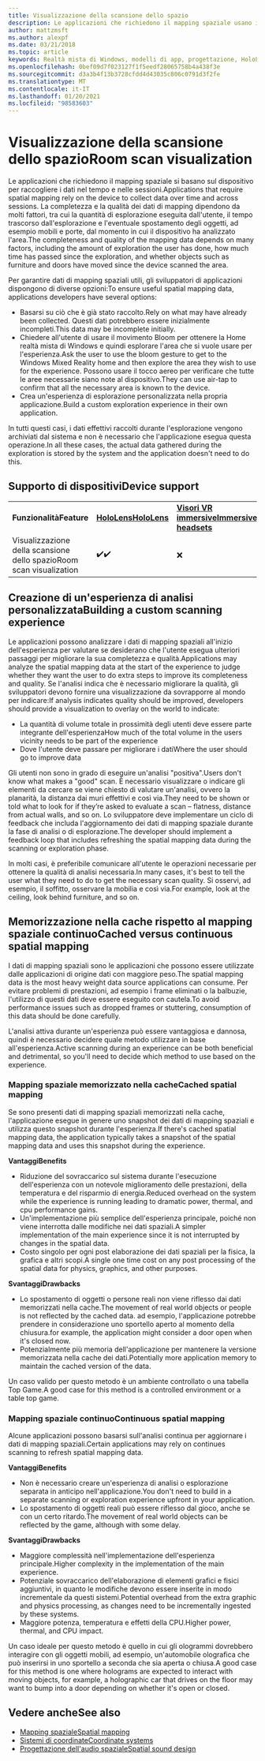 ```yaml
---
title: Visualizzazione della scansione dello spazio
description: Le applicazioni che richiedono il mapping spaziale usano il dispositivo per raccogliere i dati nel tempo e nelle sessioni.
author: mattzmsft
ms.author: alexpf
ms.date: 03/21/2018
ms.topic: article
keywords: Realtà mista di Windows, modelli di app, progettazione, HoloLens, analisi chat room, mapping spaziale, mesh, auricolare realtà mista, cuffia a realtà mista di Windows, auricolare realtà virtuale, HoloLens
ms.openlocfilehash: 0bef09d7f023127f1f5eedf28065758b4a438f3e
ms.sourcegitcommit: d3a3b4f13b3728cfdd4d43035c806c0791d3f2fe
ms.translationtype: MT
ms.contentlocale: it-IT
ms.lasthandoff: 01/20/2021
ms.locfileid: "98583603"
---
```

# <a name="room-scan-visualization"></a><span data-ttu-id="e7a59-104">Visualizzazione della scansione dello spazio</span><span class="sxs-lookup"><span data-stu-id="e7a59-104">Room scan visualization</span></span>

<span data-ttu-id="e7a59-105">Le applicazioni che richiedono il mapping spaziale si basano sul dispositivo per raccogliere i dati nel tempo e nelle sessioni.</span><span class="sxs-lookup"><span data-stu-id="e7a59-105">Applications that require spatial mapping rely on the device to collect data over time and across sessions.</span></span> <span data-ttu-id="e7a59-106">La completezza e la qualità dei dati di mapping dipendono da molti fattori, tra cui la quantità di esplorazione eseguita dall'utente, il tempo trascorso dall'esplorazione e l'eventuale spostamento degli oggetti, ad esempio mobili e porte, dal momento in cui il dispositivo ha analizzato l'area.</span><span class="sxs-lookup"><span data-stu-id="e7a59-106">The completeness and quality of the mapping data depends on many factors, including the amount of exploration the user has done, how much time has passed since the exploration, and whether objects such as furniture and doors have moved since the device scanned the area.</span></span>

<span data-ttu-id="e7a59-107">Per garantire dati di mapping spaziali utili, gli sviluppatori di applicazioni dispongono di diverse opzioni:</span><span class="sxs-lookup"><span data-stu-id="e7a59-107">To ensure useful spatial mapping data, applications developers have several options:</span></span>
* <span data-ttu-id="e7a59-108">Basarsi su ciò che è già stato raccolto.</span><span class="sxs-lookup"><span data-stu-id="e7a59-108">Rely on what may have already been collected.</span></span> <span data-ttu-id="e7a59-109">Questi dati potrebbero essere inizialmente incompleti.</span><span class="sxs-lookup"><span data-stu-id="e7a59-109">This data may be incomplete initially.</span></span>
* <span data-ttu-id="e7a59-110">Chiedere all'utente di usare il movimento Bloom per ottenere la Home realtà mista di Windows e quindi esplorare l'area che si vuole usare per l'esperienza.</span><span class="sxs-lookup"><span data-stu-id="e7a59-110">Ask the user to use the bloom gesture to get to the Windows Mixed Reality home and then explore the area they wish to use for the experience.</span></span> <span data-ttu-id="e7a59-111">Possono usare il tocco aereo per verificare che tutte le aree necessarie siano note al dispositivo.</span><span class="sxs-lookup"><span data-stu-id="e7a59-111">They can use air-tap to confirm that all the necessary area is known to the device.</span></span>
* <span data-ttu-id="e7a59-112">Crea un'esperienza di esplorazione personalizzata nella propria applicazione.</span><span class="sxs-lookup"><span data-stu-id="e7a59-112">Build a custom exploration experience in their own application.</span></span>

<span data-ttu-id="e7a59-113">In tutti questi casi, i dati effettivi raccolti durante l'esplorazione vengono archiviati dal sistema e non è necessario che l'applicazione esegua questa operazione.</span><span class="sxs-lookup"><span data-stu-id="e7a59-113">In all these cases, the actual data gathered during the exploration is stored by the system and the application doesn't need to do this.</span></span>

## <a name="device-support"></a><span data-ttu-id="e7a59-114">Supporto di dispositivi</span><span class="sxs-lookup"><span data-stu-id="e7a59-114">Device support</span></span>

<table>
    <colgroup>
    <col width="33%" />
    <col width="33%" />
    <col width="33%" />
    </colgroup>
    <tr>
        <td><span data-ttu-id="e7a59-115"><strong>Funzionalità</strong></span><span class="sxs-lookup"><span data-stu-id="e7a59-115"><strong>Feature</strong></span></span></td>
        <td><span data-ttu-id="e7a59-116"><a href="/hololens/hololens1-hardware"><strong>HoloLens</strong></a></span><span class="sxs-lookup"><span data-stu-id="e7a59-116"><a href="/hololens/hololens1-hardware"><strong>HoloLens</strong></a></span></span></td>
        <td><span data-ttu-id="e7a59-117"><a href="../discover/immersive-headset-hardware-details.md"><strong>Visori VR immersive</strong></a></span><span class="sxs-lookup"><span data-stu-id="e7a59-117"><a href="../discover/immersive-headset-hardware-details.md"><strong>Immersive headsets</strong></a></span></span></td>
    </tr>
     <tr>
        <td><span data-ttu-id="e7a59-118">Visualizzazione della scansione dello spazio</span><span class="sxs-lookup"><span data-stu-id="e7a59-118">Room scan visualization</span></span></td>
        <td><span data-ttu-id="e7a59-119">✔️</span><span class="sxs-lookup"><span data-stu-id="e7a59-119">✔️</span></span></td>
        <td>❌</td>
    </tr>
</table>



## <a name="building-a-custom-scanning-experience"></a><span data-ttu-id="e7a59-120">Creazione di un'esperienza di analisi personalizzata</span><span class="sxs-lookup"><span data-stu-id="e7a59-120">Building a custom scanning experience</span></span>

<span data-ttu-id="e7a59-121">Le applicazioni possono analizzare i dati di mapping spaziali all'inizio dell'esperienza per valutare se desiderano che l'utente esegua ulteriori passaggi per migliorare la sua completezza e qualità.</span><span class="sxs-lookup"><span data-stu-id="e7a59-121">Applications may analyze the spatial mapping data at the start of the experience to judge whether they want the user to do extra steps to improve its completeness and quality.</span></span> <span data-ttu-id="e7a59-122">Se l'analisi indica che è necessario migliorare la qualità, gli sviluppatori devono fornire una visualizzazione da sovrapporre al mondo per indicare:</span><span class="sxs-lookup"><span data-stu-id="e7a59-122">If analysis indicates quality should be improved, developers should provide a visualization to overlay on the world to indicate:</span></span>
* <span data-ttu-id="e7a59-123">La quantità di volume totale in prossimità degli utenti deve essere parte integrante dell'esperienza</span><span class="sxs-lookup"><span data-stu-id="e7a59-123">How much of the total volume in the users vicinity needs to be part of the experience</span></span>
* <span data-ttu-id="e7a59-124">Dove l'utente deve passare per migliorare i dati</span><span class="sxs-lookup"><span data-stu-id="e7a59-124">Where the user should go to improve data</span></span>

<span data-ttu-id="e7a59-125">Gli utenti non sono in grado di eseguire un'analisi "positiva".</span><span class="sxs-lookup"><span data-stu-id="e7a59-125">Users don't know what makes a "good" scan.</span></span> <span data-ttu-id="e7a59-126">È necessario visualizzare o indicare gli elementi da cercare se viene chiesto di valutare un'analisi, ovvero la planarità, la distanza dai muri effettivi e così via.</span><span class="sxs-lookup"><span data-stu-id="e7a59-126">They need to be shown or told what to look for if they’re asked to evaluate a scan – flatness, distance from actual walls, and so on.</span></span> <span data-ttu-id="e7a59-127">Lo sviluppatore deve implementare un ciclo di feedback che includa l'aggiornamento dei dati di mapping spaziale durante la fase di analisi o di esplorazione.</span><span class="sxs-lookup"><span data-stu-id="e7a59-127">The developer should implement a feedback loop that includes refreshing the spatial mapping data during the scanning or exploration phase.</span></span>

<span data-ttu-id="e7a59-128">In molti casi, è preferibile comunicare all'utente le operazioni necessarie per ottenere la qualità di analisi necessaria.</span><span class="sxs-lookup"><span data-stu-id="e7a59-128">In many cases, it's best to tell the user what they need to do to get the necessary scan quality.</span></span> <span data-ttu-id="e7a59-129">Si osservi, ad esempio, il soffitto, osservare la mobilia e così via.</span><span class="sxs-lookup"><span data-stu-id="e7a59-129">For example, look at the ceiling, look behind furniture, and so on.</span></span>

## <a name="cached-versus-continuous-spatial-mapping"></a><span data-ttu-id="e7a59-130">Memorizzazione nella cache rispetto al mapping spaziale continuo</span><span class="sxs-lookup"><span data-stu-id="e7a59-130">Cached versus continuous spatial mapping</span></span>

<span data-ttu-id="e7a59-131">I dati di mapping spaziali sono le applicazioni che possono essere utilizzate dalle applicazioni di origine dati con maggiore peso.</span><span class="sxs-lookup"><span data-stu-id="e7a59-131">The spatial mapping data is the most heavy weight data source applications can consume.</span></span> <span data-ttu-id="e7a59-132">Per evitare problemi di prestazioni, ad esempio i frame eliminati o la balbuzie, l'utilizzo di questi dati deve essere eseguito con cautela.</span><span class="sxs-lookup"><span data-stu-id="e7a59-132">To avoid performance issues such as dropped frames or stuttering, consumption of this data should be done carefully.</span></span>

<span data-ttu-id="e7a59-133">L'analisi attiva durante un'esperienza può essere vantaggiosa e dannosa, quindi è necessario decidere quale metodo utilizzare in base all'esperienza.</span><span class="sxs-lookup"><span data-stu-id="e7a59-133">Active scanning during an experience can be both beneficial and detrimental, so you'll need to decide which method to use based on the experience.</span></span>

### <a name="cached-spatial-mapping"></a><span data-ttu-id="e7a59-134">Mapping spaziale memorizzato nella cache</span><span class="sxs-lookup"><span data-stu-id="e7a59-134">Cached spatial mapping</span></span>

<span data-ttu-id="e7a59-135">Se sono presenti dati di mapping spaziali memorizzati nella cache, l'applicazione esegue in genere uno snapshot dei dati di mapping spaziali e utilizza questo snapshot durante l'esperienza.</span><span class="sxs-lookup"><span data-stu-id="e7a59-135">If there's cached spatial mapping data, the application typically takes a snapshot of the spatial mapping data and uses this snapshot during the experience.</span></span>

<span data-ttu-id="e7a59-136">**Vantaggi**</span><span class="sxs-lookup"><span data-stu-id="e7a59-136">**Benefits**</span></span>
* <span data-ttu-id="e7a59-137">Riduzione del sovraccarico sul sistema durante l'esecuzione dell'esperienza con un notevole miglioramento delle prestazioni, della temperatura e del risparmio di energia.</span><span class="sxs-lookup"><span data-stu-id="e7a59-137">Reduced overhead on the system while the experience is running leading to dramatic power, thermal, and cpu performance gains.</span></span>
* <span data-ttu-id="e7a59-138">Un'implementazione più semplice dell'esperienza principale, poiché non viene interrotta dalle modifiche nei dati spaziali.</span><span class="sxs-lookup"><span data-stu-id="e7a59-138">A simpler implementation of the main experience since it is not interrupted by changes in the spatial data.</span></span>
* <span data-ttu-id="e7a59-139">Costo singolo per ogni post elaborazione dei dati spaziali per la fisica, la grafica e altri scopi.</span><span class="sxs-lookup"><span data-stu-id="e7a59-139">A single one time cost on any post processing of the spatial data for physics, graphics, and other purposes.</span></span>

<span data-ttu-id="e7a59-140">**Svantaggi**</span><span class="sxs-lookup"><span data-stu-id="e7a59-140">**Drawbacks**</span></span>
* <span data-ttu-id="e7a59-141">Lo spostamento di oggetti o persone reali non viene riflesso dai dati memorizzati nella cache.</span><span class="sxs-lookup"><span data-stu-id="e7a59-141">The movement of real world objects or people is not reflected by the cached data.</span></span> <span data-ttu-id="e7a59-142">ad esempio, l'applicazione potrebbe prendere in considerazione uno sportello aperto al momento della chiusura.</span><span class="sxs-lookup"><span data-stu-id="e7a59-142">for example, the application might consider a door open when it's closed now.</span></span>
* <span data-ttu-id="e7a59-143">Potenzialmente più memoria dell'applicazione per mantenere la versione memorizzata nella cache dei dati.</span><span class="sxs-lookup"><span data-stu-id="e7a59-143">Potentially more application memory to maintain the cached version of the data.</span></span>

<span data-ttu-id="e7a59-144">Un caso valido per questo metodo è un ambiente controllato o una tabella Top Game.</span><span class="sxs-lookup"><span data-stu-id="e7a59-144">A good case for this method is a controlled environment or a table top game.</span></span>

### <a name="continuous-spatial-mapping"></a><span data-ttu-id="e7a59-145">Mapping spaziale continuo</span><span class="sxs-lookup"><span data-stu-id="e7a59-145">Continuous spatial mapping</span></span>

<span data-ttu-id="e7a59-146">Alcune applicazioni possono basarsi sull'analisi continua per aggiornare i dati di mapping spaziali.</span><span class="sxs-lookup"><span data-stu-id="e7a59-146">Certain applications may rely on continues scanning to refresh spatial mapping data.</span></span>

<span data-ttu-id="e7a59-147">**Vantaggi**</span><span class="sxs-lookup"><span data-stu-id="e7a59-147">**Benefits**</span></span>
* <span data-ttu-id="e7a59-148">Non è necessario creare un'esperienza di analisi o esplorazione separata in anticipo nell'applicazione.</span><span class="sxs-lookup"><span data-stu-id="e7a59-148">You don't need to build in a separate scanning or exploration experience upfront in your application.</span></span>
* <span data-ttu-id="e7a59-149">Lo spostamento di oggetti reali può essere riflesso dal gioco, anche se con un certo ritardo.</span><span class="sxs-lookup"><span data-stu-id="e7a59-149">The movement of real world objects can be reflected by the game, although with some delay.</span></span>

<span data-ttu-id="e7a59-150">**Svantaggi**</span><span class="sxs-lookup"><span data-stu-id="e7a59-150">**Drawbacks**</span></span>
* <span data-ttu-id="e7a59-151">Maggiore complessità nell'implementazione dell'esperienza principale.</span><span class="sxs-lookup"><span data-stu-id="e7a59-151">Higher complexity in the implementation of the main experience.</span></span>
* <span data-ttu-id="e7a59-152">Potenziale sovraccarico dell'elaborazione di elementi grafici e fisici aggiuntivi, in quanto le modifiche devono essere inserite in modo incrementale da questi sistemi.</span><span class="sxs-lookup"><span data-stu-id="e7a59-152">Potential overhead from the extra graphic and physics processing, as changes need to be incrementally ingested by these systems.</span></span>
* <span data-ttu-id="e7a59-153">Maggiore potenza, temperatura e effetti della CPU.</span><span class="sxs-lookup"><span data-stu-id="e7a59-153">Higher power, thermal, and CPU impact.</span></span>

<span data-ttu-id="e7a59-154">Un caso ideale per questo metodo è quello in cui gli ologrammi dovrebbero interagire con gli oggetti mobili, ad esempio, un'automobile olografica che può inserirsi in uno sportello a seconda che sia aperta o chiusa.</span><span class="sxs-lookup"><span data-stu-id="e7a59-154">A good case for this method is one where holograms are expected to interact with moving objects, for example, a holographic car that drives on the floor may want to bump into a door depending on whether it's open or closed.</span></span>

## <a name="see-also"></a><span data-ttu-id="e7a59-155">Vedere anche</span><span class="sxs-lookup"><span data-stu-id="e7a59-155">See also</span></span>

* [<span data-ttu-id="e7a59-156">Mapping spaziale</span><span class="sxs-lookup"><span data-stu-id="e7a59-156">Spatial mapping</span></span>](spatial-mapping.md)
* [<span data-ttu-id="e7a59-157">Sistemi di coordinate</span><span class="sxs-lookup"><span data-stu-id="e7a59-157">Coordinate systems</span></span>](coordinate-systems.md)
* [<span data-ttu-id="e7a59-158">Progettazione dell'audio spaziale</span><span class="sxs-lookup"><span data-stu-id="e7a59-158">Spatial sound design</span></span>](spatial-sound-design.md)